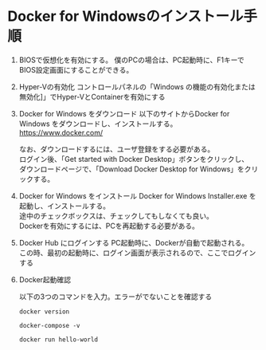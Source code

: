 # Docker for Windowsのインストール手順

1. BIOSで仮想化を有効にする。
	僕のPCの場合は、PC起動時に、F1キーで BIOS設定画面にすることができる。

2. Hyper-Vの有効化
	コントロールパネルの「Windows の機能の有効化または無効化]」でHyper-VとContainerを有効にする

3. Docker for Windows をダウンロード
	以下のサイトからDocker for Windows をダウンロードし、インストールする。
	https://www.docker.com/

	なお、ダウンロードするには、ユーザ登録をする必要がある。  
	ログイン後、「Get  started with Docker Desktop」ボタンをクリックし、  
	ダウンロードページで、「Download Docker Desktop for Windows」をクリックする。

4. Docker for Windows をインストール
	Docker for Windows Installer.exe  を起動し、インストールする。  
	途中のチェックボックスは、チェックしてもしなくても良い。  
	Dockerを有効にするには、PCを再起動する必要がある。  

5.  Docker Hub にログインする
	PC起動時に、Dockerが自動で起動される。  
	この時、最初の起動時に、ログイン画面が表示されるので、ここでログインする

6.  Docker起動確認

	以下の3つのコマンドを入力。エラーがでないことを確認する

	```
	docker version
	```

	```
	docker-compose -v
	```
	
	```sh
	docker run hello-world
	```

	



     
 

